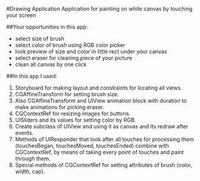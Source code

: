 #Drawing Application
Application for painting on white canvas by touching your screen

##Your opportunities in this app:
* select size of brush
* select color of brush using RGB color picker
* look preview of size and color in little rect under your canvas
* select eraser for cleaning piece of your picture
* clean all canvas by one click


##In this app I used:
1. Storyboard for making layout and constraints for locating all views.  
2. CGAffineTransform for setting brush size.
3. Also CGAffineTransform and UIView animation block with duration to make animations for picking eraser.
4. CGContextRef for resizing images for buttons.
5. UISliders and its values for setting color by RGB. 
6. Create subclass of UIView and using it as canvas and its redraw after events.  
6. Methods of UIResponder that look after all touches for processing them (touchesBegan, touchesMoved, touchesEnded) combine with CGContextRef, by means of taking every point of touches and paint through them.  
7. Special methods of CGContextRef for setting attributes of brush (color, width, cap).  

